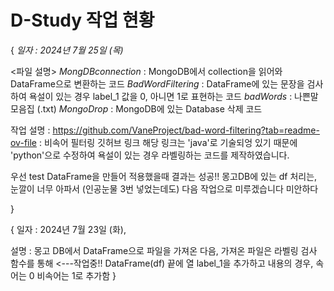 # D-Study 작업 현황

{ _일자 : 2024년 7월 25일 (목)_

<파일 설명>
_MongDBconnection_ : MongoDB에서 collection을 읽어와 DataFrame으로 변환하는 코드
_BadWordFiltering_ : DataFrame에 있는 문장을 검사하여 욕설이 있는 경우 label_1 값을 0, 아니면 1로 표현하는 코드
_badWords_ : 나쁜말 모음집 (.txt)
_MongoDrop_ :  MongoDB에 있는 Database 삭제 코드

작업 설명 : 
https://github.com/VaneProject/bad-word-filtering?tab=readme-ov-file : 비속어 필터링 깃허브 링크
해당 링크는 'java'로 기술되엉 있기 때문에 'python'으로 수정하여 욕설이 있는 경우 라벨링하는 코드를 제작하였습니다.

우선 test DataFrame을 만들어 적용했을때 결과는 성공!!
몽고DB에 있는 df 처리는, 눈깔이 너무 아파서 (인공눈물 3번 넣었는데도) 다음 작업으로 미루겠습니다 미안하다

}

{ 일자 : 2024년 7월 23일 (화),

설명 : 
몽고 DB에서 DataFrame으로 파일을 가져온 다음,
가져온 파일은 라벨링 검사 함수를 통해 <---작업중!!
DataFrame(df) 끝에 열 label_1을 추가하고 내용의 경우, 속어는 0 비속어는 1로 추가함
}


